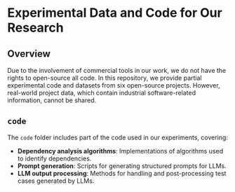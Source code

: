 # Experimental Data and Code for Our Research  

## Overview  
Due to the involvement of commercial tools in our work, we do not have the rights to open-source all code. In this repository, we provide partial experimental code and datasets from six open-source projects. However, real-world project data, which contain industrial software-related information, cannot be shared.  

## `code`  
The `code` folder includes part of the code used in our experiments, covering:  
- **Dependency analysis algorithms**: Implementations of algorithms used to identify dependencies.  
- **Prompt generation**: Scripts for generating structured prompts for LLMs.  
- **LLM output processing**: Methods for handling and post-processing test cases generated by LLMs.  
